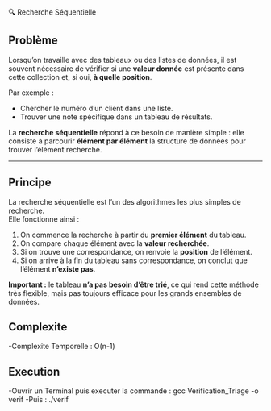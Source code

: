 🔍 Recherche Séquentielle

##  Problème
Lorsqu’on travaille avec des tableaux ou des listes de données, il est souvent nécessaire de vérifier si une **valeur donnée** est présente dans cette collection et, si oui, **à quelle position**.  

Par exemple :  
- Chercher le numéro d’un client dans une liste.  
- Trouver une note spécifique dans un tableau de résultats.  

La **recherche séquentielle** répond à ce besoin de manière simple : elle consiste à parcourir **élément par élément** la structure de données pour trouver l’élément recherché.

---

##  Principe
La recherche séquentielle est l’un des algorithmes les plus simples de recherche.  
Elle fonctionne ainsi :

1. On commence la recherche à partir du **premier élément** du tableau.  
2. On compare chaque élément avec la **valeur recherchée**.  
3. Si on trouve une correspondance, on renvoie la **position** de l’élément.  
4. Si on arrive à la fin du tableau sans correspondance, on conclut que l’élément **n’existe pas**.

**Important :** le tableau **n’a pas besoin d’être trié**, ce qui rend cette méthode très flexible, mais pas toujours efficace pour les grands ensembles de données.

##  Complexite
-Complexite Temporelle : O(n-1)

## Execution 
-Ouvrir un Terminal puis executer la commande : gcc Verification_Triage -o verif
-Puis : ./verif